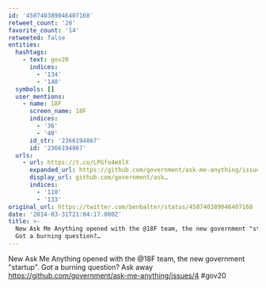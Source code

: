 ```yaml
---
id: '450740389046407168'
retweet_count: '20'
favorite_count: '14'
retweeted: false
entities:
  hashtags:
    - text: gov20
      indices:
        - '134'
        - '140'
  symbols: []
  user_mentions:
    - name: 18F
      screen_name: 18F
      indices:
        - '36'
        - '40'
      id_str: '2366194867'
      id: '2366194867'
  urls:
    - url: https://t.co/LPGfo4mXlX
      expanded_url: https://github.com/government/ask-me-anything/issues/4
      display_url: github.com/government/ask…
      indices:
        - '110'
        - '133'
original_url: https://twitter.com/benbalter/status/450740389046407168
date: '2014-03-31T21:04:17.000Z'
title: >-
  New Ask Me Anything opened with the @18F team, the new government "startup".
  Got a burning question?…
---
```


New Ask Me Anything opened with the @18F team, the new government "startup". Got a burning question? Ask away https://github.com/government/ask-me-anything/issues/4 #gov20
